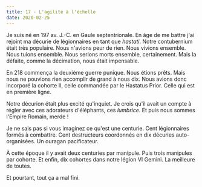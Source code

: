 ```yaml
---
title: 17 - L'agilité à l'échelle
date: 2020-02-25
---
```


Je suis né en 197 av. J.-C. en Gaule septentrionale. En âge de me battre j'ai rejoint ma décurie de légionnaires en tant que *hastati*. Notre contubernium était très populaire. Nous n'avions peur de rien. Nous vivions ensemble. Nous tuions ensemble. Nous serions morts ensemble, certainement. Mais la défaite, comme la décimation, nous était impensable.

En 218 commença la deuxième guerre punique. Nous étions prêts. Mais nous ne pouvions rien accomplir de grand à nous dix. Nous avions donc incorporé la cohorte II, celle commandée par le Hastatus Prior. Celle qui est en première ligne.

Notre décurion était plus excité qu'inquiet. Je crois qu'il avait un compte à régler avec ces adorateurs d'éléphants, ces *lumbrice*. Et puis nous sommes l'Empire Romain, merde !

Je ne sais pas si vous imaginez ce qu'est une centurie. Cent légionnaires formés à combattre. Cent destructeurs coordonnés en dix décuries auto-organisées. Un ouragan pacificateur.

À cette époque il y avait deux centuries par manipule. Puis trois manipules par cohorte. Et enfin, dix cohortes dans notre légion VI Gemini. La meilleure de toutes.

Et pourtant, tout ça a mal fini.